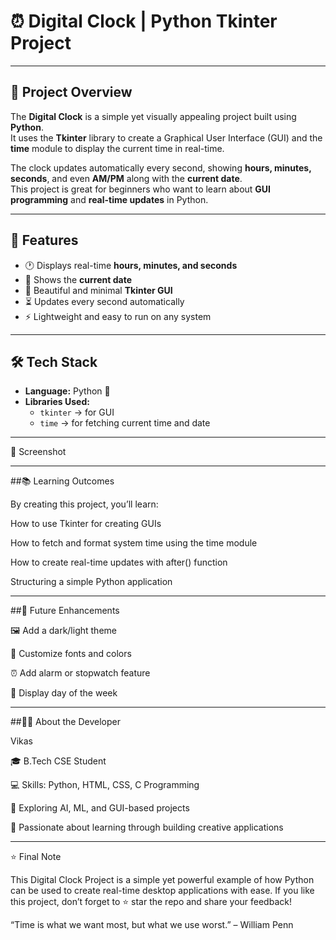 # ⏰ Digital Clock | Python Tkinter Project  


---

## 📝 Project Overview  
The **Digital Clock** is a simple yet visually appealing project built using **Python**.  
It uses the **Tkinter** library to create a Graphical User Interface (GUI) and the **time** module to display the current time in real-time.  

The clock updates automatically every second, showing **hours, minutes, seconds**, and even **AM/PM** along with the **current date**.  
This project is great for beginners who want to learn about **GUI programming** and **real-time updates** in Python.  

---

## 🎯 Features  
- 🕐 Displays real-time **hours, minutes, and seconds**  
- 📅 Shows the **current date**  
- 🎨 Beautiful and minimal **Tkinter GUI**  
- ⏳ Updates every second automatically  
- ⚡ Lightweight and easy to run on any system  

---

## 🛠️ Tech Stack  
- **Language:** Python 🐍  
- **Libraries Used:**  
  - `tkinter` → for GUI  
  - `time` → for fetching current time and date  

---

📸 Screenshot

---

##📚 Learning Outcomes

By creating this project, you’ll learn:

How to use Tkinter for creating GUIs

How to fetch and format system time using the time module

How to create real-time updates with after() function

Structuring a simple Python application

---

##🔮 Future Enhancements

🖼 Add a dark/light theme

🌈 Customize fonts and colors

⏰ Add alarm or stopwatch feature

📆 Display day of the week

---

##👨‍💻 About the Developer

Vikas

🎓 B.Tech CSE Student

💻 Skills: Python, HTML, CSS, C Programming

🚀 Exploring AI, ML, and GUI-based projects

🤖 Passionate about learning through building creative applications

---

⭐ Final Note

This Digital Clock Project is a simple yet powerful example of how Python can be used to create real-time desktop applications with ease.
If you like this project, don’t forget to ⭐ star the repo and share your feedback!

“Time is what we want most, but what we use worst.” – William Penn